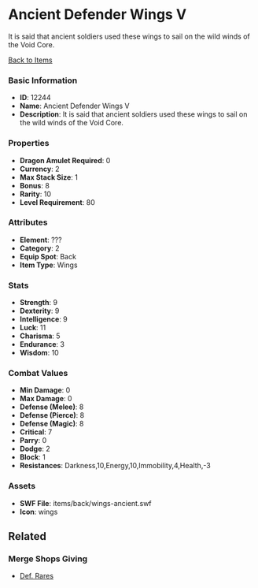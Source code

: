 # Ancient Defender Wings V

It is said that ancient soldiers used these wings to sail on the wild winds of the Void Core.

[Back to Items](../items.md)

### Basic Information

- **ID**: 12244
- **Name**: Ancient Defender Wings V
- **Description**: It is said that ancient soldiers used these wings to sail on the wild winds of the Void Core.

### Properties

- **Dragon Amulet Required**: 0
- **Currency**: 2
- **Max Stack Size**: 1
- **Bonus**: 8
- **Rarity**: 10
- **Level Requirement**: 80

### Attributes

- **Element**: ???
- **Category**: 2
- **Equip Spot**: Back
- **Item Type**: Wings

### Stats

- **Strength**: 9
- **Dexterity**: 9
- **Intelligence**: 9
- **Luck**: 11
- **Charisma**: 5
- **Endurance**: 3
- **Wisdom**: 10

### Combat Values

- **Min Damage**: 0
- **Max Damage**: 0
- **Defense (Melee)**: 8
- **Defense (Pierce)**: 8
- **Defense (Magic)**: 8
- **Critical**: 7
- **Parry**: 0
- **Dodge**: 2
- **Block**: 1
- **Resistances**: Darkness,10,Energy,10,Immobility,4,Health,-3

### Assets

- **SWF File**: items/back/wings-ancient.swf
- **Icon**: wings

## Related

### Merge Shops Giving

- [Def. Rares](../merge-shops/4-def-rares.md)

